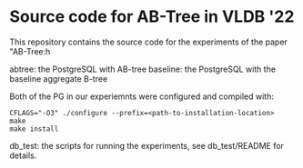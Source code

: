 Source code for AB-Tree in VLDB '22
==========================================

This repository contains the source code for the experiments of the paper
"AB-Tree:h

abtree: the PostgreSQL with AB-tree
baseline: the PostgreSQL with the baseline aggregate B-tree

Both of the PG in our experiemnts were configured and compiled with:
    
    CFLAGS="-O3" ./configure --prefix=<path-to-installation-location>
    make
    make install

db_test: the scripts for running the experiments, see db_test/README for
details.

